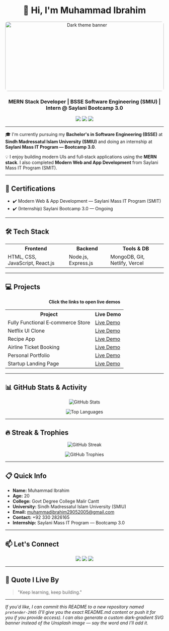 <h1 align="center">👋 Hi, I'm Muhammad Ibrahim</h1>

<p align="center">
  <img src="https://images.unsplash.com/photo-1503264116251-35a269479413?auto=format&fit=crop&w=1400&q=80" alt="Dark theme banner" style="width:100%;max-height:220px;object-fit:cover;border-radius:8px;" />
</p>

<h3 align="center">MERN Stack Developer | BSSE Software Engineering (SMIU) | Intern @ Saylani Bootcamp 3.0</h3>

<p align="center">
  <img src="https://img.shields.io/badge/University-SMIU-blue?style=flat-square&logo=academia&logoColor=white" />
  <img src="https://img.shields.io/badge/Intern-Saylani%20Bootcamp%203.0-green?style=flat-square&logo=javascript&logoColor=white" />
  <img src="https://img.shields.io/github/followers/pretender-2905?label=GitHub&style=social" />
</p>

---

🎓 I'm currently pursuing my **Bachelor's in Software Engineering (BSSE)** at **Sindh Madressatul Islam University (SMIU)** and doing an internship at **Saylani Mass IT Program — Bootcamp 3.0**.

💡 I enjoy building modern UIs and full‑stack applications using the **MERN stack**. I also completed **Modern Web and App Development** from Saylani Mass IT Program (SMIT).

---

## 🚀 Certifications

* ✔️ Modern Web & App Development — Saylani Mass IT Program (SMIT)
* ✔️ (Internship) Saylani Bootcamp 3.0 — Ongoing

---

## 🛠️ Tech Stack

<table align="center">
  <tr>
    <th>Frontend</th>
    <th>Backend</th>
    <th>Tools & DB</th>
  </tr>
  <tr>
    <td>HTML, CSS, JavaScript, React.js</td>
    <td>Node.js, Express.js</td>
    <td>MongoDB, Git, Netlify, Vercel</td>
  </tr>
</table>

---

## 💻 Projects

<p align="center"><b>Click the links to open live demos</b></p>

<table align="center">
<tr>
<th>Project</th>
<th>Live Demo</th>
</tr>
<tr>
<td>Fully Functional E‑commerce Store</td>
<td><a href="https://rococo-alfajores-bbd1d7.netlify.app/">Live Demo</a></td>
</tr>
<tr>
<td>Netflix UI Clone</td>
<td><a href="https://netflicks-final-final.netlify.app/">Live Demo</a></td>
</tr>
<tr>
<td>Recipe App</td>
<td><a href="https://idyllic-smakager-3c3787.netlify.app/">Live Demo</a></td>
</tr>
<tr>
<td>Airline Ticket Booking</td>
<td><a href="https://snazzy-jalebi-1bd605.netlify.app/">Live Demo</a></td>
</tr>
<tr>
<td>Personal Portfolio</td>
<td><a href="https://imaginative-crepe-64df5b.netlify.app/">Live Demo</a></td>
</tr>
<tr>
<td>Startup Landing Page</td>
<td><a href="https://lovely-haupia-016062.netlify.app/">Live Demo</a></td>
</tr>
</table>

---

## 📊 GitHub Stats & Activity

<p align="center">
  <img src="https://github-readme-stats.vercel.app/api?username=pretender-2905&show_icons=true&theme=github_dark&count_private=true&hide=prs" alt="GitHub Stats" />
</p>

<p align="center">
  <img src="https://github-readme-stats.vercel.app/api/top-langs/?username=pretender-2905&layout=compact&theme=github_dark&langs_count=8" alt="Top Languages" />
</p>

---

## 🔥 Streak & Trophies

<p align="center">
  <img src="https://streak-stats.demolab.com?user=pretender-2905&theme=dark&hide_border=false" alt="GitHub Streak" />
</p>

<p align="center">
  <img src="https://github-profile-trophy.vercel.app/?username=pretender-2905&theme=darkhub&no-bg=true&no-frame=true" alt="GitHub Trophies" />
</p>

---

## 📋 Quick Info

* **Name:** Muhammad Ibrahim
* **Age:** 20
* **College:** Govt Degree College Malir Cantt
* **University:** Sindh Madressatul Islam University (SMIU)
* **Email:** [muhammadibrahim29052005@gmail.com](mailto:muhammadibrahim29052005@gmail.com)
* **Contact:** +92 330 2826165
* **Internship:** Saylani Mass IT Program — Bootcamp 3.0

---

## 📫 Let's Connect

<p align="center">
  <a href="https://www.linkedin.com/in/muhammadibrahim2905/"><img src="https://img.shields.io/badge/LinkedIn-blue?style=for-the-badge&logo=linkedin&logoColor=white" /></a>
  <a href="https://www.instagram.com/muhammad_ibrahim.98/"><img src="https://img.shields.io/badge/Instagram-E4405F?style=for-the-badge&logo=instagram&logoColor=white" /></a>
  <a href="mailto:muhammadibrahim29052005@gmail.com"><img src="https://img.shields.io/badge/Email-D14836?style=for-the-badge&logo=gmail&logoColor=white" /></a>
</p>

---

## 💬 Quote I Live By

> "Keep learning, keep building."

---

*If you'd like, I can commit this README to a new repository named `pretender-2905` (I’ll give you the exact README.md content or push it for you if you provide access). I can also generate a custom dark-gradient SVG banner instead of the Unsplash image — say the word and I’ll add it.*

